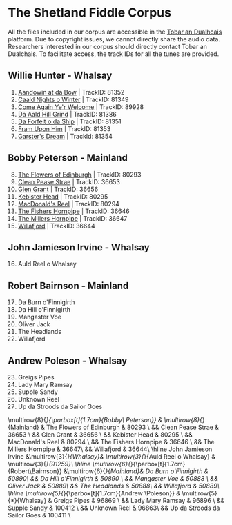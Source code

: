 # The Shetland Fiddle Corpus
All the files included in our corpus are accessible in the [Tobar an Dualhcais](http://www.tobarandualchais.co.uk/en) platform.
Due to copyright issues, we cannot directly share the audio data. Researchers interested in our corpus should directly contact Tobar an Dualchais. To facilitate access, the track IDs for all the tunes are provided. 

## Willie Hunter - Whalsay
1. [Aandowin at da Bow](http://www.tobarandualchais.co.uk/en/fullrecord/81352?backURL=/en/search%3Fpage%3D1%23track_81352) | TrackID: 81352
2. [Caald Nights o Winter](http://www.tobarandualchais.co.uk/en/fullrecord/81349?backURL=/en/search%3Fpage%3D1%23track_81349) | TrackID: 81349
3. [Come Again Ye'r Welcome](http://www.tobarandualchais.co.uk/en/fullrecord/89928?backURL=/en/search%3Fpage%3D1%23track_89928) | TrackID: 89928
4. [Da Aald Hill Grind](http://www.tobarandualchais.co.uk/en/fullrecord/81386?backURL=/en/search%3Fpage%3D1%23track_81386) | TrackID: 81386
5. [Da Forfeit o da Ship](http://www.tobarandualchais.co.uk/en/fullrecord/81351?backURL=/en/search%3Fpage%3D1%23track_81351) | TrackID: 81351
6. [Fram Upon Him](http://www.tobarandualchais.co.uk/en/fullrecord/81353?backURL=/en/search%3Fpage%3D1%23track_81353) | TrackID: 81353
7. [Garster's Dream](http://www.tobarandualchais.co.uk/en/fullrecord/81354?backURL=/en/search%3Fpage%3D1%23track_81354) | TrackId: 81354
## Bobby Peterson - Mainland
8. [The Flowers of Edinburgh](http://www.tobarandualchais.co.uk/en/fullrecord/80293?backURL=/en/search%3Fpage%3D1%23track_80293) | TrackID: 80293
9. [Clean Pease Strae](http://www.tobarandualchais.co.uk/en/fullrecord/36653?backURL=/en/search%3Fpage%3D1%23track_36653) | TrackID: 36653 
10. [Glen Grant](http://www.tobarandualchais.co.uk/en/fullrecord/36656?backURL=/en/search%3Fpage%3D1%23track_36656) | TrackID: 36656
11. [Kebister Head](http://www.tobarandualchais.co.uk/en/fullrecord/80295?backURL=/en/search%3Fpage%3D1%23track_80295) | TrackID: 80295
12. [MacDonald's Reel](http://www.tobarandualchais.co.uk/en/fullrecord/80294?backURL=/en/search%3Fpage%3D1%23track_80294) | TrackID: 80294
13. [The Fishers Hornpipe](http://www.tobarandualchais.co.uk/en/fullrecord/36646?backURL=/en/search%3Fpage%3D1%23track_36646) | TrackID: 36646
14. [The Millers Hornpipe](http://www.tobarandualchais.co.uk/en/fullrecord/36647?backURL=/en/search%3Fpage%3D1%23track_36647) | TrackID: 36647
15. [Willafjord](http://www.tobarandualchais.co.uk/en/fullrecord/36644?backURL=/en/search%3Fpage%3D1%23track_36644) | TrackID: 36644
## John Jamieson Irvine - Whalsay
16. Auld Reel o Whalsay
## Robert Bairnson - Mainland 
17. Da Burn o'Finnigirth
18. Da Hill o'Finnigirth
19. Mangaster Voe
20. Oliver Jack
21. The Headlands
22. Willafjord
## Andrew Poleson - Whalsay
23. Greigs Pipes
24. Lady Mary Ramsay
25. Supple Sandy 
26. Unknown Reel
27. Up da Stroods da Sailor Goes

\multirow{8}{*}{\parbox[t]{1.7cm}{Bobby\\ Peterson}} & \multirow{8}{*}{Mainland} & The Flowers of Edinburgh & 80293 \\
 && Clean Pease Strae & 36653  \\
 && Glen Grant & 36656  \\
 && Kebister Head & 80295 \\
 && MacDonald's Reel & 80294 \\
 && The Fishers Hornpipe & 36646 \\
 && The Millers Hornpipe & 36647\\
 && Willafjord & 36644\\
\hline
John Jamieson Irvine &\multirow{3}{*}{Whalsay}& \multirow{3}{*}{Auld Reel o Whalsay} & \multirow{3}{*}{91259}\\
 \hline
\multirow{6}{*}{\parbox[t]{1.7cm}{Robert\\Bairnson}} &\multirow{6}{*}{Mainland}& Da Burn o'Finnigirth & 50890\\
 && Da Hill o'Finnigirth & 50890 \\
 && Mangaster Voe & 50888 \\
 && Oliver Jack & 50889\\
 && The Headlands & 50888\\
 && Willafjord & 50889\\
 \hline
\multirow{5}{*}{\parbox[t]{1.7cm}{Andrew \\Poleson}} & \multirow{5}{*}{Whalsay} & Greigs Pipes & 96869  \\
 && Lady Mary Ramsay & 96896 \\
 && Supple Sandy & 100412  \\
 && Unknown Reel & 96863\\
 && Up da Stroods da Sailor Goes & 100411  \\
